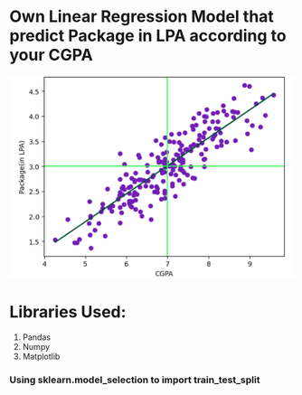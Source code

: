 # Own Linear Regression Model that predict Package in LPA according to your CGPA  
  

![](https://github.com/SheikhEbadaBinAshraf/Own-Linear-Regression-Model/blob/main/CGPA%20And%20Package.png?raw=true)  
  

# Libraries Used:  
  

1. Pandas
2. Numpy
3. Matplotlib  
  

### Using sklearn.model_selection to import train_test_split  

